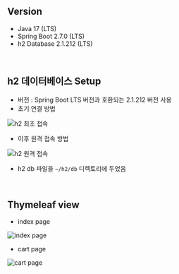 ## Version

- Java 17 (LTS)
- Spring Boot 2.7.0 (LTS)
- h2 Database 2.1.212 (LTS)

<br/>

## h2 데이터베이스 Setup

- 버전 : Spring Boot LTS 버전과 호환되는 2.1.212 버전 사용
- 초기 연결 방법

![h2 최초 접속](https://user-images.githubusercontent.com/75058239/169972431-22b4bcfb-a66a-46a0-beb1-dbb18991bf25.png)

- 이후 원격 접속 방법

![h2 원격 접속](https://user-images.githubusercontent.com/75058239/169972514-9f26f5dd-e898-4a40-9ecd-729aea9dd675.png)

- h2 db 파일을 `~/h2/db` 디렉토리에 두었음

<br/>

## Thymeleaf view

- index page

![index page](https://user-images.githubusercontent.com/75058239/170810104-20e5ff93-5c46-4671-bae7-f147867191a6.png)

- cart page

![cart page](https://user-images.githubusercontent.com/75058239/170810110-9bf3b0d3-f7f5-497a-be0f-cdae2ab19bda.png)
